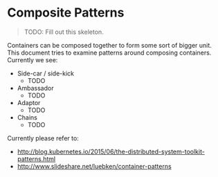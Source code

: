 # Composite Patterns

> TODO: Fill out this skeleton.

Containers can be composed together to form some sort of bigger unit. This document tries to examine patterns around composing containers. Currently we see:

* Side-car / side-kick
  * TODO
* Ambassador
  * TODO
* Adaptor
  * TODO
* Chains
  * TODO

Currently please refer to:

* http://blog.kubernetes.io/2015/06/the-distributed-system-toolkit-patterns.html
* http://www.slideshare.net/luebken/container-patterns
